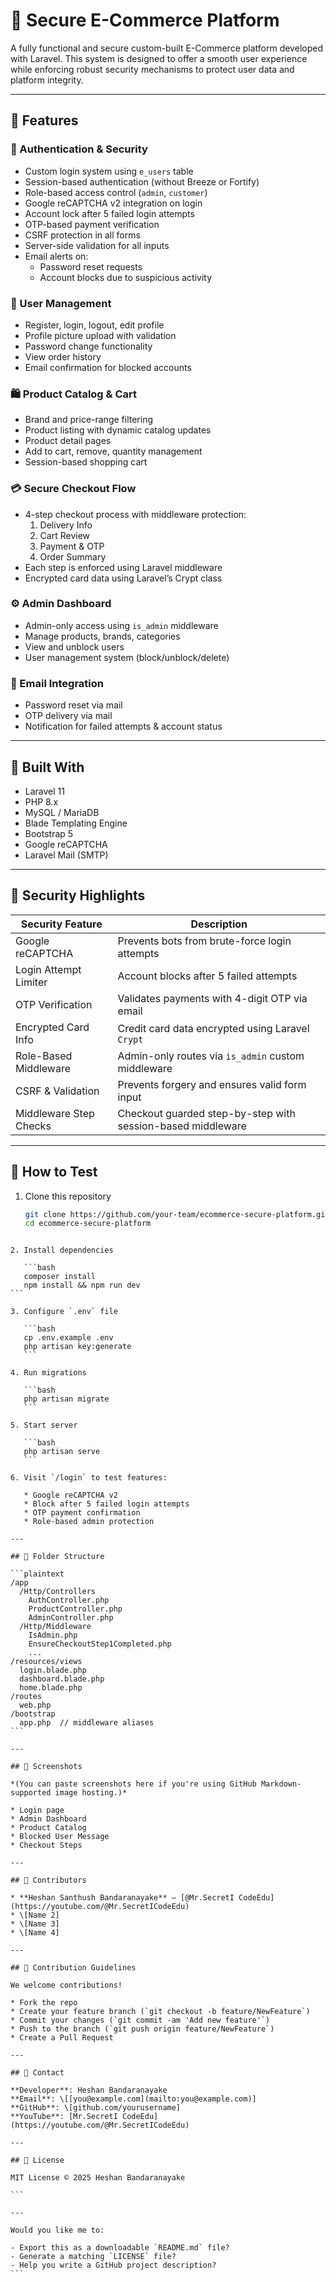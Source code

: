 # 🛒 Secure E-Commerce Platform

A fully functional and secure custom-built E-Commerce platform developed with Laravel. This system is designed to offer a smooth user experience while enforcing robust security mechanisms to protect user data and platform integrity.

---

## 🚀 Features

### 🔐 Authentication & Security

- Custom login system using `e_users` table
- Session-based authentication (without Breeze or Fortify)
- Role-based access control (`admin`, `customer`)
- Google reCAPTCHA v2 integration on login
- Account lock after 5 failed login attempts
- OTP-based payment verification
- CSRF protection in all forms
- Server-side validation for all inputs
- Email alerts on:
  - Password reset requests
  - Account blocks due to suspicious activity

### 👤 User Management

- Register, login, logout, edit profile
- Profile picture upload with validation
- Password change functionality
- View order history
- Email confirmation for blocked accounts

### 🛍️ Product Catalog & Cart

- Brand and price-range filtering
- Product listing with dynamic catalog updates
- Product detail pages
- Add to cart, remove, quantity management
- Session-based shopping cart

### 💳 Secure Checkout Flow

- 4-step checkout process with middleware protection:
  1. Delivery Info
  2. Cart Review
  3. Payment & OTP
  4. Order Summary
- Each step is enforced using Laravel middleware
- Encrypted card data using Laravel’s Crypt class

### ⚙️ Admin Dashboard

- Admin-only access using `is_admin` middleware
- Manage products, brands, categories
- View and unblock users
- User management system (block/unblock/delete)

### 💌 Email Integration

- Password reset via mail
- OTP delivery via mail
- Notification for failed attempts & account status

---

## 🧰 Built With

- Laravel 11
- PHP 8.x
- MySQL / MariaDB
- Blade Templating Engine
- Bootstrap 5
- Google reCAPTCHA
- Laravel Mail (SMTP)

---

## 🔐 Security Highlights

| Security Feature         | Description                                                  |
|--------------------------|--------------------------------------------------------------|
| Google reCAPTCHA         | Prevents bots from brute-force login attempts                |
| Login Attempt Limiter    | Account blocks after 5 failed attempts                       |
| OTP Verification         | Validates payments with 4-digit OTP via email               |
| Encrypted Card Info      | Credit card data encrypted using Laravel `Crypt`             |
| Role-Based Middleware    | Admin-only routes via `is_admin` custom middleware           |
| CSRF & Validation        | Prevents forgery and ensures valid form input                |
| Middleware Step Checks   | Checkout guarded step-by-step with session-based middleware  |

---

## 🧪 How to Test

1. Clone this repository  

   ```bash
   git clone https://github.com/your-team/ecommerce-secure-platform.git
   cd ecommerce-secure-platform
````

2. Install dependencies

   ```bash
   composer install
   npm install && npm run dev
```

3. Configure `.env` file

   ```bash
   cp .env.example .env
   php artisan key:generate
   ```

4. Run migrations

   ```bash
   php artisan migrate
   ```

5. Start server

   ```bash
   php artisan serve
   ```

6. Visit `/login` to test features:

   * Google reCAPTCHA v2
   * Block after 5 failed login attempts
   * OTP payment confirmation
   * Role-based admin protection

---

## 📂 Folder Structure

```plaintext
/app
  /Http/Controllers
    AuthController.php
    ProductController.php
    AdminController.php
  /Http/Middleware
    IsAdmin.php
    EnsureCheckoutStep1Completed.php
    ...
/resources/views
  login.blade.php
  dashboard.blade.php
  home.blade.php
/routes
  web.php
/bootstrap
  app.php  // middleware aliases
```

---

## 📸 Screenshots

*(You can paste screenshots here if you're using GitHub Markdown-supported image hosting.)*

* Login page
* Admin Dashboard
* Product Catalog
* Blocked User Message
* Checkout Steps

---

## 👥 Contributors

* **Heshan Santhush Bandaranayake** – [@Mr.SecretI CodeEdu](https://youtube.com/@Mr.SecretICodeEdu)
* \[Name 2]
* \[Name 3]
* \[Name 4]

---

## 🤝 Contribution Guidelines

We welcome contributions!

* Fork the repo
* Create your feature branch (`git checkout -b feature/NewFeature`)
* Commit your changes (`git commit -am 'Add new feature'`)
* Push to the branch (`git push origin feature/NewFeature`)
* Create a Pull Request

---

## 📧 Contact

**Developer**: Heshan Bandaranayake
**Email**: \[[you@example.com](mailto:you@example.com)]
**GitHub**: \[github.com/yourusername]
**YouTube**: [Mr.SecretI CodeEdu](https://youtube.com/@Mr.SecretICodeEdu)

---

## 📄 License

MIT License © 2025 Heshan Bandaranayake

```

---

Would you like me to:

- Export this as a downloadable `README.md` file?
- Generate a matching `LICENSE` file?
- Help you write a GitHub project description?
```
